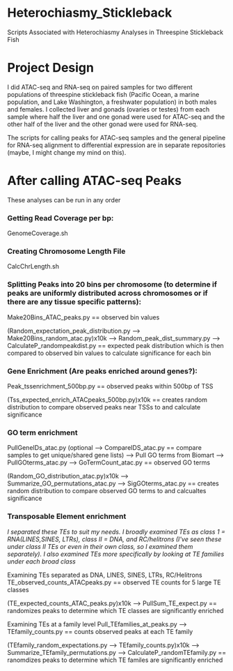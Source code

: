 # Heterochiasmy_Stickleback
Scripts Associated with Heterochiasmy Analyses in Threespine Stickleback Fish

# Project Design

I did ATAC-seq and RNA-seq on paired samples for two different populations of threespine stickleback fish (Pacific Ocean, a marine population, and Lake Washington, a freshwater population) in both males and females. I collected liver and gonads (ovaries or testes) from each sample where half the liver and one gonad were used for ATAC-seq and the other half of the liver and the other gonad were used for RNA-seq.

The scripts for calling peaks for ATAC-seq samples and the general pipeline for RNA-seq alignment to differential expression are in separate repositories (maybe, I might change my mind on this).


# After calling ATAC-seq Peaks
These analyses can be run in any order

### Getting Read Coverage per bp:
   GenomeCoverage.sh
  
### Creating Chromosome Length File
   CalcChrLength.sh
   
### Splitting Peaks into 20 bins per chromosome (to determine if peaks are uniformly distributed across chromosomes or if there are any tissue specific patterns):
   Make20Bins_ATAC_peaks.py == observed bin values
   
   (Random_expectation_peak_distribution.py --> Make20Bins_random_atac.py)x10k --> Random_peak_dist_summary.py -->        CalculateP_randompeakdist.py == expected peak distribution which is then compared to observed bin values to calculate significance for each bin
   
### Gene Enrichment (Are peaks enriched around genes?):
   Peak_tssenrichment_500bp.py == observed peaks within 500bp of TSS
   
   (Tss_expected_enrich_ATACpeaks_500bp.py)x10k == creates random distribution to compare observed peaks near TSSs to and calculate significance
### GO term enrichment
   PullGeneIDs_atac.py (optional --> CompareIDS_atac.py == compare samples to get unique/shared gene lists) --> Pull GO terms from Biomart --> PullGOterms_atac.py --> GoTermCount_atac.py == observed GO terms
   
   (Random_GO_distribution_atac.py)x10k --> Summarize_GO_permutations_atac.py --> SigGOterms_atac.py == creates random distribution to compare observed GO terms to and calcualtes significance

### Transposable Element enrichment
   *I separated these TEs to suit my needs. I broadly examined TEs as class 1 = RNA(LINES,SINES, LTRs), class II = DNA, and RC/helitrons (I've seen these under class II TEs or even in their own class, so I examined them separately). I also examined TEs more specifically by looking at TE families under each broad class*
   
   Examining TEs separated as DNA, LINES, SINES, LTRs, RC/Helitrons
   TE_observed_counts_ATACpeaks.py == observed TE counts for 5 large TE classes
   
   (<BroadTEclass>TE_expected_counts_ATAC_peaks.py)x10k --> PullSum_TE_expect.py == randomizes peaks to determine which TE classes are significantly enriched
   
   Examining TEs at a family level
   Pull_TEfamilies_at_peaks.py --> TEfamily_counts.py == counts observed peaks at each TE family
   
   (TEfamily_random_expectations.py --> TEfamily_counts.py)x10k --> Summarize_TEfamily_permutations.py --> CalculateP_randomTEfamily.py == ranomdizes peaks to determine which TE familes are significantly enriched

